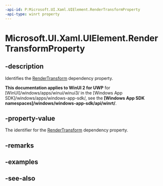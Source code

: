 ```yaml
---
-api-id: P:Microsoft.UI.Xaml.UIElement.RenderTransformProperty
-api-type: winrt property
---
```


<!-- Property syntax
public Windows.UI.Xaml.DependencyProperty RenderTransformProperty { get; }
-->

# Microsoft.UI.Xaml.UIElement.RenderTransformProperty

## -description
Identifies the [RenderTransform](uielement_rendertransform.md) dependency property.

**This documentation applies to WinUI 2 for UWP** for [WinUI]/windows/apps/winui/winui3/ in the [Windows App SDK]/windows/apps/windows-app-sdk/, see the **[Windows App SDK namespaces]/windows/windows-app-sdk/api/winrt/**.

## -property-value
The identifier for the [RenderTransform](uielement_rendertransform.md) dependency property.

## -remarks

## -examples

## -see-also
